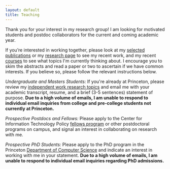 ```yaml
---
layout: default
title: Teaching
---
```

Thank you for your interest in my research group! I am looking for motivated students and postdoc collaborators for the current and coming academic year.

If you’re interested in working together, please look at my [selected publications](/) or my [research page](/projects) to see my recent work, and my recent [courses](/teaching) to see what topics I'm currently thinking about.
I encourage you to skim the abstracts and read a paper or two to ascertain if we have common interests. If you believe so, please follow the relevant instructions below.

*Undergraduate and Masters Students:*
If you're already at Princeton, please review my [independent work research topics](https://www.cs.princeton.edu/ugrad/independent-work/undergraduate-research-topics#Liu) and email me with your academic transcript, resume, and a brief (3-5 sentences) statement of purpose.
**Due to a high volume of emails, I am unable to respond to individual email inquiries from college and pre-college students not currently at Princeton.**

*Prospective Postdocs and Fellows:* 
Please apply to the Center for Information Technology Policy [fellows program](https://citp.princeton.edu/about/hiring/) or other postdoctoral programs on campus, and signal an interest in collaborating on research with me.

*Prospective PhD Students:* 
Please apply to the PhD program in the Princeton [Department of Computer Science](https://www.cs.princeton.edu/grad) and indicate an interest in working with me in your statement. **Due to a high volume of emails, I am unable to respond to individual email inquiries regarding PhD admissions.**
